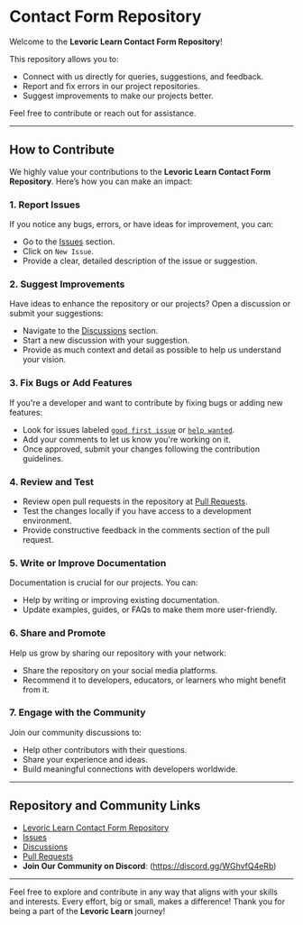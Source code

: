 # Contact Form Repository

Welcome to the **Levoric Learn Contact Form Repository**!  

This repository allows you to:
- Connect with us directly for queries, suggestions, and feedback.
- Report and fix errors in our project repositories.
- Suggest improvements to make our projects better.

Feel free to contribute or reach out for assistance.

---

## How to Contribute

We highly value your contributions to the **Levoric Learn Contact Form Repository**. Here’s how you can make an impact:

### 1. Report Issues
If you notice any bugs, errors, or have ideas for improvement, you can:
- Go to the [Issues](https://github.com/Levoric-Learn/LevoricLearn/issues) section.
- Click on `New Issue`.
- Provide a clear, detailed description of the issue or suggestion.

### 2. Suggest Improvements
Have ideas to enhance the repository or our projects? Open a discussion or submit your suggestions:
- Navigate to the [Discussions](https://github.com/Levoric-Learn/LevoricLearn/discussions) section.
- Start a new discussion with your suggestion.
- Provide as much context and detail as possible to help us understand your vision.

### 3. Fix Bugs or Add Features
If you're a developer and want to contribute by fixing bugs or adding new features:
- Look for issues labeled [`good first issue`](https://github.com/Levoric-Learn/LevoricLearn/issues) or [`help wanted`](https://github.com/Levoric-Learn/LevoricLearn/pulls).
- Add your comments to let us know you're working on it.
- Once approved, submit your changes following the contribution guidelines.

### 4. Review and Test
- Review open pull requests in the repository at [Pull Requests](https://github.com/Levoric-Learn/LevoricLearn/pulls).
- Test the changes locally if you have access to a development environment.
- Provide constructive feedback in the comments section of the pull request.

### 5. Write or Improve Documentation
Documentation is crucial for our projects. You can:
- Help by writing or improving existing documentation.
- Update examples, guides, or FAQs to make them more user-friendly.

### 6. Share and Promote
Help us grow by sharing our repository with your network:
- Share the repository on your social media platforms.
- Recommend it to developers, educators, or learners who might benefit from it.

### 7. Engage with the Community
Join our community discussions to:
- Help other contributors with their questions.
- Share your experience and ideas.
- Build meaningful connections with developers worldwide.

---

## Repository and Community Links

- [Levoric Learn Contact Form Repository](https://github.com/Levoric-Learn/contact-form)
- [Issues](https://github.com/Levoric-Learn/contact-form/issues)
- [Discussions](https://github.com/Levoric-Learn/LevoricLearn/discussions)
- [Pull Requests](https://github.com/Levoric-Learn/LevoricLearn/pulls)
- **Join Our Community on Discord**: (https://discord.gg/WGhvfQ4eRb)

---

Feel free to explore and contribute in any way that aligns with your skills and interests. Every effort, big or small, makes a difference! Thank you for being a part of the **Levoric Learn** journey!
